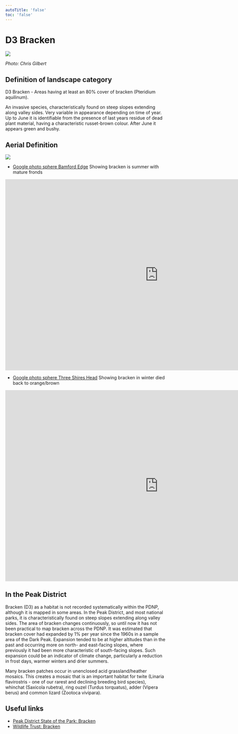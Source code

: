 ```yaml
---
autoTitle: 'false'
toc: 'false'
---
```


# D3 Bracken

![](https://reports.peakdistrict.gov.uk/media/interpretation-key/d3.png)

_Photo: Chris Gilbert_

## Definition of landscape category

D3 Bracken - Areas having at least an 80% cover of bracken (Pteridium aquilinum).

An invasive species, characteristically found on steep slopes extending along valley sides. Very variable in appearance depending on time of year. Up to June it is identifiable from the presence of last years residue of dead plant material, having a characteristic russet-brown colour. After June it appears green and bushy.

## Aerial Definition

![](https://reports.peakdistrict.gov.uk/media/interpretation-key/fig10.png)

*   [Google photo sphere Bamford Edge](https://goo.gl/maps/a7ExkfbBDeGYrNh16) Showing bracken is summer with mature fronds

<iframe style="border: 0;" src="https://www.google.com/maps/embed?pb=!4v1683133677963!6m8!1m7!1sCAoSLEFGMVFpcE83U0N1ZHpEQnEzOVN6azNfcE42MVpseFlQSjc1S3VHZ2dvb0dM!2m2!1d53.36087490000001!2d-1.6909095!3f274.19!4f-49.43!5f0.7820865974627469" width="960" height="600" allowfullscreen="allowfullscreen" loading="lazy"></iframe>

*   [Google photo sphere Three Shires Head](https://goo.gl/maps/oLajAakbWnhbnqCW8) Showing bracken in winter died back to orange/brown

<iframe style="border: 0;" src="https://www.google.com/maps/embed?pb=!4v1683133717167!6m8!1m7!1sCAoSLEFGMVFpcE5PNENNSWZYMkgzckJ3dm9kcDBqM2E4bDhCMm51T1dweFhieV9h!2m2!1d53.2140132!2d-1.9872725!3f114.53112071813256!4f-33.565525426197865!5f0.7820865974627469" width="960" height="600" allowfullscreen="allowfullscreen" loading="lazy"></iframe>

## In the Peak District

Bracken (D3) as a habitat is not recorded systematically within the PDNP, although it is mapped in some areas. In the Peak District, and most national parks, it is characteristically found on steep slopes extending along valley sides. The area of bracken changes continuously, so until now it has not been practical to map bracken across the PDNP. It was estimated that bracken cover had expanded by 1% per year since the 1960s in a sample area of the Dark Peak. Expansion tended to be at higher altitudes than in the past and occurring more on north- and east-facing slopes, where previously it had been more characteristic of south-facing slopes. Such expansion could be an indicator of climate change, particularly a reduction in frost days, warmer winters and drier summers.

Many bracken patches occur in unenclosed acid grassland/heather mosaics. This creates a mosaic that is an important habitat for twite (Linaria flavirostris - one of our rarest and declining breeding bird species), whinchat (Saxicola rubetra), ring ouzel (Turdus torquatus), adder (Vipera berus) and common lizard (Zootoca vivipara).

## Useful links

*   [Peak District State of the Park: Bracken](https://reports.peakdistrict.gov.uk/sotpr/docs/wildlife-habitat/habitats.html#bracken)
*   [Wildlife Trust: Bracken](https://www.wildlifetrusts.org/wildlife-explorer/ferns-and-horsetails/bracken)